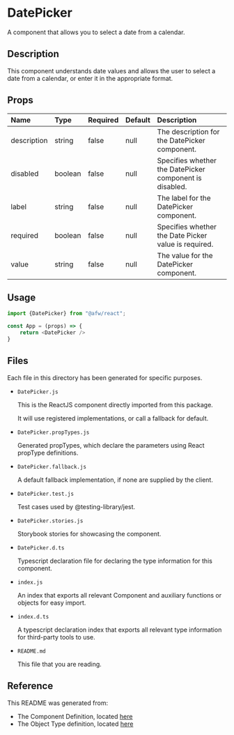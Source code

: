# DatePicker

A component that allows you to select a date from a calendar.

## Description
This component understands date values and allows the user to select a date from a calendar, or enter it in the appropriate format.

## Props
| Name | Type | Required | Default | Description |
|:----------|:----------|:----|:------------|:------------|
|description|string|false|null|The description for the DatePicker component.|
|disabled|boolean|false|null|Specifies whether the DatePicker component is disabled.|
|label|string|false|null|The label for the DatePicker component.|
|required|boolean|false|null|Specifies whether the Date Picker value is required.|
|value|string|false|null|The value for the DatePicker component.|

## Usage
```js
import {DatePicker} from "@afw/react";

const App = (props) => {
    return <DatePicker />
}
```

## Files
Each file in this directory has been generated for specific purposes.
 * `DatePicker.js`

   This is the ReactJS component directly imported from this package.

   It will use registered implementations, or call a fallback for default.
 * `DatePicker.propTypes.js`

   Generated propTypes, which declare the parameters using React propType definitions.

 * `DatePicker.fallback.js`

   A default fallback implementation, if none are supplied by the client.

 * `DatePicker.test.js`

   Test cases used by @testing-library/jest.

 * `DatePicker.stories.js`

   Storybook stories for showcasing the component.

 * `DatePicker.d.ts`

   Typescript declaration file for declaring the type information for this component.

 * `index.js`

   An index that exports all relevant Component and auxiliary functions or objects for easy import.

 * `index.d.ts`

   A typescript declaration index that exports all relevant type information for third-party tools to use.

 * `README.md`

   This file that you are reading.

## Reference
This README was generated from:
  * The Component Definition, located [here](/src/afw_components/generate/objects/_AdaptiveLayoutComponentType_/DatePicker.json)
  * The Object Type definition, located [here](/src/afw_components/generate/objects/_AdaptiveObjectType_/_AdaptiveLayoutComponentType_DatePicker.json)

